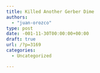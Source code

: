```yaml
---
title: Killed Another Gerber Dime
authors: 
  - "juan-orozco"
type: post
date: -001-11-30T00:00:00+00:00
draft: true
url: /?p=3169
categories:
  - Uncategorized

---
```

